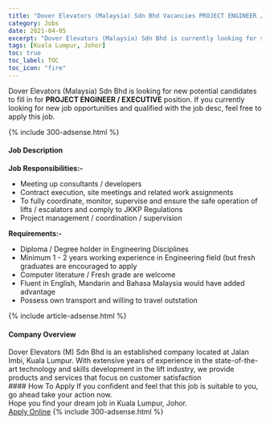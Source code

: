 ```yaml
---
title: "Dover Elevators (Malaysia) Sdn Bhd Vacancies PROJECT ENGINEER / EXECUTIVE" 
category: Jobs 
date: 2021-04-05 
excerpt: "Dover Elevators (Malaysia) Sdn Bhd is currently looking for suitable person to fill in the PROJECT ENGINEER / EXECUTIVE which based in Kuala Lumpur, Johor" 
tags: [Kuala Lumpur, Johor] 
toc: true 
toc_label: TOC 
toc_icon: "fire" 
--- 
```


<p>Dover Elevators (Malaysia) Sdn Bhd is looking for new potential candidates to fill in for <b>PROJECT ENGINEER / EXECUTIVE</b> position. If you currently looking for new job opportunities and qualified with the job desc, feel free to apply this job.
</p>{% include 300-adsense.html %} 
<div><div><h4>Job Description</h4></div><div><div><span><div><p><strong>Job Responsibilities:-</strong></p><ul><li>Meeting up consultants / developers</li><li>Contract execution, site meetings and related work assignments</li><li>To fully coordinate, monitor, supervise and ensure the safe operation of lifts / escalators and comply to JKKP Regulations</li><li>Project management / coordination / supervision</li></ul><p><strong>Requirements:-</strong></p><ul><li>Diploma / Degree holder in Engineering Disciplines&#160;</li><li>Minimum 1 - 2 years working experience in Engineering field (but fresh graduates are encouraged to apply</li><li>Computer literature / Fresh grade are welcome&#160;</li><li>Fluent in English, Mandarin and Bahasa Malaysia would have added advantage</li><li>Possess own transport and willing to travel outstation</li></ul></div></span></div></div></div> 
{% include article-adsense.html %} 
<div><div><h4>Company Overview</h4></div><div><div><span><div><div>
<div>Dover Elevators (M) Sdn Bhd is an established company located at Jalan Imbi, Kuala Lumpur. With extensive years of experience in the state-of-the-art technology and skills development&#160;in the lift industry, we provide products and services that focus on customer satisfaction</div>
</div></div></span></div></div></div> 
#### How To Apply 
If you confident and feel that this job is suitable to you, go ahead take your action now. <br/> 
Hope you find your dream job in Kuala Lumpur, Johor. <br/> 
<a href="https://www.jobstreet.com.my/en/job/project-engineer-executive-4526063?jobId=jobstreet-my-job-4526063&" class="btn btn--info" target="_blank" rel="nofollow noopenner">Apply Online</a> 
{% include 300-adsense.html %} 